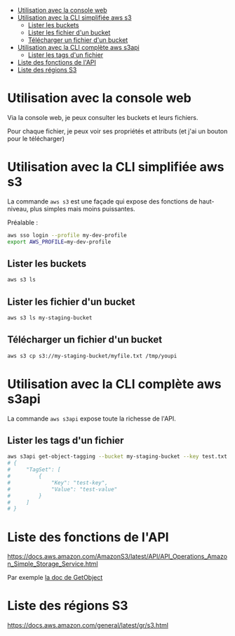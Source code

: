 - [Utilisation avec la console web](#utilisation-avec-la-console-web)
- [Utilisation avec la CLI simplifiée aws s3](#utilisation-avec-la-cli-simplifi-e-aws-s3)
  * [Lister les buckets](#lister-les-buckets)
  * [Lister les fichier d'un bucket](#lister-les-fichier-d-un-bucket)
  * [Télécharger un fichier d'un bucket](#t-l-charger-un-fichier-d-un-bucket)
- [Utilisation avec la CLI complète aws s3api](#utilisation-avec-la-cli-compl-te-aws-s3api)
  * [Lister les tags d'un fichier](#lister-les-tags-d-un-fichier)
- [Liste des fonctions de l'API](#liste-des-fonctions-de-lapi)
- [Liste des régions S3](#liste-des-régions-s3)

# Utilisation avec la console web

Via la console web, je peux consulter les buckets et leurs fichiers.

Pour chaque fichier, je peux voir ses propriétés et attributs (et j'ai un bouton pour le télécharger)

# Utilisation avec la CLI simplifiée aws s3

La commande `aws s3` est une façade qui expose des fonctions de haut-niveau, plus simples mais moins puissantes.

Préalable :

```sh
aws sso login --profile my-dev-profile
export AWS_PROFILE=my-dev-profile
```

## Lister les buckets

```sh
aws s3 ls
```

## Lister les fichier d'un bucket
```sh
aws s3 ls my-staging-bucket
```

## Télécharger un fichier d'un bucket

```sh
aws s3 cp s3://my-staging-bucket/myfile.txt /tmp/youpi
```

# Utilisation avec la CLI complète aws s3api

La commande `aws s3api` expose toute la richesse de l'API.

## Lister les tags d'un fichier

```sh
aws s3api get-object-tagging --bucket my-staging-bucket --key test.txt
# {
#     "TagSet": [
#         {
#             "Key": "test-key",
#             "Value": "test-value"
#         }
#     ]
# }
```

# Liste des fonctions de l'API

https://docs.aws.amazon.com/AmazonS3/latest/API/API_Operations_Amazon_Simple_Storage_Service.html

Par exemple [la doc de GetObject](https://docs.aws.amazon.com/AmazonS3/latest/API/API_GetObject.html)

# Liste des régions S3

https://docs.aws.amazon.com/general/latest/gr/s3.html
